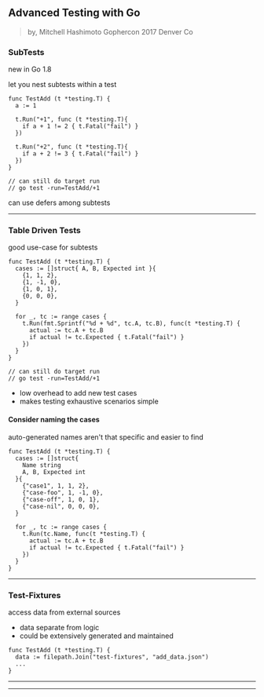 
## Advanced Testing with Go
> by, Mitchell Hashimoto
> Gophercon 2017 Denver Co

### SubTests

new in Go 1.8

let you nest subtests within a test

```
func TestAdd (t *testing.T) {
  a := 1

  t.Run("+1", func (t *testing.T){
    if a + 1 != 2 { t.Fatal("fail") }
  })

  t.Run("+2", func (t *testing.T){
    if a + 2 != 3 { t.Fatal("fail") }
  })
}

// can still do target run
// go test -run=TestAdd/+1
```

can use defers among subtests

---

### Table Driven Tests

good use-case for subtests

```
func TestAdd (t *testing.T) {
  cases := []struct{ A, B, Expected int }{
    {1, 1, 2},
    {1, -1, 0},
    {1, 0, 1},
    {0, 0, 0},
  }

  for _, tc := range cases {
    t.Run(fmt.Sprintf("%d + %d", tc.A, tc.B), func(t *testing.T) {
      actual := tc.A + tc.B
      if actual != tc.Expected { t.Fatal("fail") }
    })
  }
}

// can still do target run
// go test -run=TestAdd/+1
```

* low overhead to add new test cases
* makes testing exhaustive scenarios simple

#### Consider naming the cases

auto-generated names aren't that specific and easier to find

```
func TestAdd (t *testing.T) {
  cases := []struct{
    Name string
    A, B, Expected int
  }{
    {"case1", 1, 1, 2},
    {"case-foo", 1, -1, 0},
    {"case-off", 1, 0, 1},
    {"case-nil", 0, 0, 0},
  }

  for _, tc := range cases {
    t.Run(tc.Name, func(t *testing.T) {
      actual := tc.A + tc.B
      if actual != tc.Expected { t.Fatal("fail") }
    })
  }
}
```

---

### Test-Fixtures

access data from external sources
* data separate from logic
* could be extensively generated and maintained

```
func TestAdd (t *testing.T) {
  data := filepath.Join("test-fixtures", "add_data.json")
  ...
}
```


---
---
